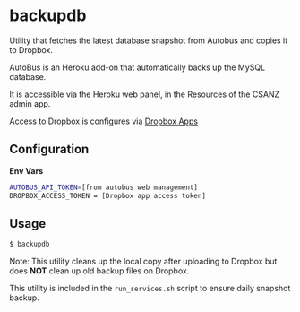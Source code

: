 # backupdb

Utility that fetches the latest database snapshot from Autobus and copies it to Dropbox.

AutoBus is an Heroku add-on that automatically backs up the MySQL database.

It is accessible via the Heroku web panel, in the Resources of the CSANZ admin app.

Access to Dropbox is configures via [Dropbox Apps](https://www.dropbox.com/developers/apps)

## Configuration

**Env Vars**

```bash
AUTOBUS_API_TOKEN=[from autobus web management]
DROPBOX_ACCESS_TOKEN = [Dropbox app access token]
```

## Usage

```bash
$ backupdb 
```

Note: This utility cleans up the local copy after uploading to Dropbox but does **NOT** clean up 
old backup files on Dropbox.

This utility is included in the `run_services.sh` script to ensure daily snapshot backup.





